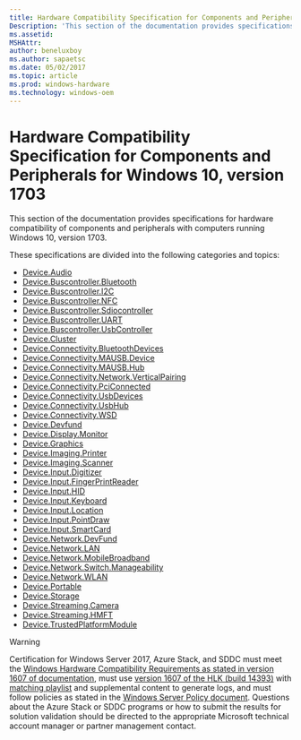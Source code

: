 ```yaml
---
title: Hardware Compatibility Specification for Components and Peripherals for Windows 10, version 1703
Description: 'This section of the documentation provides specifications for hardware compatibility of components and peripherals with computers running Windows 10, version 1703.'
ms.assetid: 
MSHAttr: 
author: beneluxboy
ms.author: sapaetsc
ms.date: 05/02/2017
ms.topic: article
ms.prod: windows-hardware
ms.technology: windows-oem
---
```


# Hardware Compatibility Specification for Components and Peripherals for Windows 10, version 1703

This section of the documentation provides specifications for hardware compatibility of components and peripherals with computers running Windows 10, version 1703.

These specifications are divided into the following categories and topics:

- [Device.Audio](device-audio.md)
- [Device.Buscontroller.Bluetooth](device-buscontroller-bluetooth.md)
- [Device.Buscontroller.I2C](device-buscontroller-i2c.md)
- [Device.Buscontroller.NFC](device-buscontroller-nfc.md)
- [Device.Buscontroller.Sdiocontroller](device-buscontroller-sdiocontroller.md)
- [Device.Buscontroller.UART](device-buscontroller-uart.md)
- [Device.Buscontroller.UsbController](device-buscontroller-usbcontroller.md)
- [Device.Cluster](device-cluster.md)
- [Device.Connectivity.BluetoothDevices](device-connectivity-bluetoothdevices.md)
- [Device.Connectivity.MAUSB.Device](device-connectivity-mausb-device.md)
- [Device.Connectivity.MAUSB.Hub](device-connectivity-mausb-hub.md)
- [Device.Connectivity.Network.VerticalPairing](device-connectivity-network-verticalpairing.md)
- [Device.Connectivity.PciConnected](device-connectivity-pciconnected.md)
- [Device.Connectivity.UsbDevices](device-connectivity-usbdevices.md)
- [Device.Connectivity.UsbHub](device-connectivity-usbhub.md)
- [Device.Connectivity.WSD](device-connectivity-wsd.md)
- [Device.Devfund](device-devfund.md)
- [Device.Display.Monitor](device-display-monitor.md)
- [Device.Graphics](device-graphics.md)
- [Device.Imaging.Printer](device-imaging-printer.md)
- [Device.Imaging.Scanner](device-imaging-scanner.md)
- [Device.Input.Digitizer](device-input-digitizer.md)
- [Device.Input.FingerPrintReader](device-input-fingerprintreader.md)
- [Device.Input.HID](device-input-hid.md)
- [Device.Input.Keyboard](device-input-keyboard.md)
- [Device.Input.Location](device-input-location.md)
- [Device.Input.PointDraw](device-input-pointdraw.md)
- [Device.Input.SmartCard](device-input-smartcard.md)
- [Device.Network.DevFund](device-network-devfund.md)
- [Device.Network.LAN](device-network-lan.md)
- [Device.Network.MobileBroadband](device-network-mobilebroadband.md)
- [Device.Network.Switch.Manageability](device-network-switch-manageability.md)
- [Device.Network.WLAN](device-network-wlan.md)
- [Device.Portable](device-portable.md)
- [Device.Storage](device-storage.md)
- [Device.Streaming.Camera](device-streaming-camera.md)
- [Device.Streaming.HMFT](device-streaming-hmft.md)
- [Device.TrustedPlatformModule](device-trustedplatformmodule.md)

> [!WARNING]
> Certification for Windows Server 2017, Azure Stack, and SDDC must meet the [Windows Hardware Compatibility Requirements as stated in version 1607 of documentation](https://docs.microsoft.com/en-us/windows-hardware/design/compatibility/), must use [version 1607 of the HLK (build 14393)](https://go.microsoft.com/fwlink/p/?LinkID=404112) with [matching playlist](http://aka.ms/hlkplaylist) and supplemental content to generate logs, and must follow policies as stated in the [Windows Server Policy document](https://go.microsoft.com/fwlink/p/?linkid=834831). Questions about the Azure Stack or SDDC programs or how to submit the results for solution validation should be directed to the appropriate Microsoft technical account manager or partner management contact.
